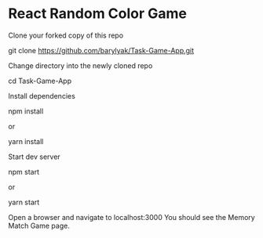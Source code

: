 # React Random Color  Game


Clone your forked copy of this repo

git clone https://github.com/barylyak/Task-Game-App.git

Change directory into the newly cloned repo

cd Task-Game-App

Install dependencies

npm install

or

yarn install

Start dev server

npm start

or

yarn start

Open a browser and navigate to localhost:3000 You should see the Memory Match Game page.

